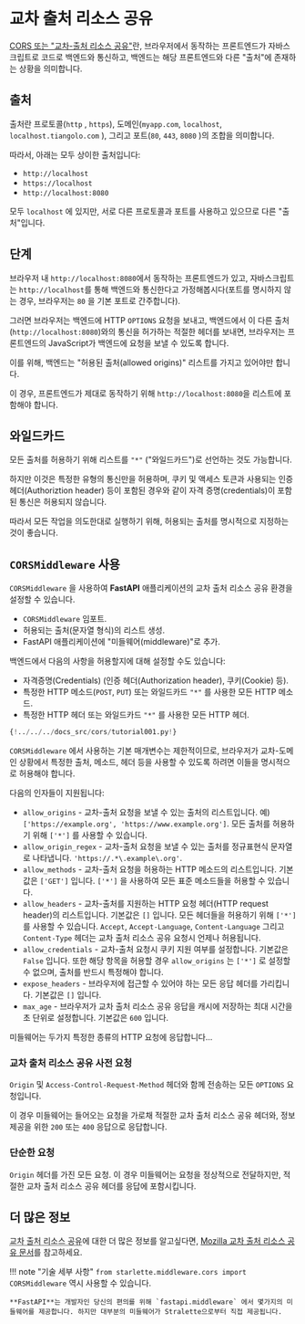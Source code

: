 # 교차 출처 리소스 공유

<a href="https://developer.mozilla.org/en-US/docs/Web/HTTP/CORS" class="external-link" target="_blank">CORS 또는 "교차-출처 리소스 공유"</a>란, 브라우저에서 동작하는 프론트엔드가 자바스크립트로 코드로 백엔드와 통신하고, 백엔드는 해당 프론트엔드와 다른 "출처"에 존재하는 상황을 의미합니다. 

## 출처

출처란 프로토콜(`http` , `https`), 도메인(`myapp.com`, `localhost`, `localhost.tiangolo.com` ), 그리고 포트(`80`, `443`, `8080` )의 조합을 의미합니다.

따라서, 아래는 모두 상이한 출처입니다:

* `http://localhost`
* `https://localhost`
* `http://localhost:8080`

모두 `localhost` 에 있지만, 서로 다른 프로토콜과 포트를 사용하고 있으므로 다른 "출처"입니다.

## 단계

브라우저 내 `http://localhost:8080`에서 동작하는 프론트엔드가 있고, 자바스크립트는 `http://localhost`를 통해 백엔드와 통신한다고 가정해봅시다(포트를 명시하지 않는 경우, 브라우저는 `80` 을 기본 포트로 간주합니다).

그러면 브라우저는 백엔드에 HTTP `OPTIONS` 요청을 보내고, 백엔드에서 이 다른 출처(`http://localhost:8080`)와의 통신을 허가하는 적절한 헤더를 보내면, 브라우저는 프론트엔드의 JavaScript가 백엔드에 요청을 보낼 수 있도록 합니다.

이를 위해, 백엔드는 "허용된 출처(allowed origins)" 리스트를 가지고 있어야만 합니다.

이 경우, 프론트엔드가 제대로 동작하기 위해 `http://localhost:8080`을 리스트에 포함해야 합니다.

## 와일드카드

모든 출처를 허용하기 위해 리스트를 `"*"` ("와일드카드")로 선언하는 것도 가능합니다.

하지만 이것은 특정한 유형의 통신만을 허용하며, 쿠키 및 액세스 토큰과 사용되는 인증 헤더(Authoriztion header) 등이 포함된 경우와 같이 자격 증명(credentials)이 포함된 통신은 허용되지 않습니다.  

따라서 모든 작업을 의도한대로 실행하기 위해, 허용되는 출처를 명시적으로 지정하는 것이 좋습니다.

## `CORSMiddleware` 사용

`CORSMiddleware` 을 사용하여 **FastAPI** 애플리케이션의 교차 출처 리소스 공유 환경을 설정할 수 있습니다.

* `CORSMiddleware` 임포트.
* 허용되는 출처(문자열 형식)의 리스트 생성.
* FastAPI 애플리케이션에 "미들웨어(middleware)"로 추가.

백엔드에서 다음의 사항을 허용할지에 대해 설정할 수도 있습니다:

* 자격증명(Credentials) (인증 헤더(Authorization header), 쿠키(Cookie) 등).
* 특정한 HTTP 메소드(`POST`, `PUT`) 또는 와일드카드 `"*"` 를 사용한 모든 HTTP 메소드.
* 특정한 HTTP 헤더 또는 와일드카드 `"*"` 를 사용한 모든 HTTP 헤더.

```Python hl_lines="2  6-11  13-19" 
{!../../../docs_src/cors/tutorial001.py!}
```

`CORSMiddleware` 에서 사용하는 기본 매개변수는 제한적이므로, 브라우저가 교차-도메인 상황에서 특정한 출처, 메소드, 헤더 등을 사용할 수 있도록 하려면 이들을 명시적으로 허용해야 합니다.

다음의 인자들이 지원됩니다:

* `allow_origins` - 교차-출처 요청을 보낼 수 있는 출처의 리스트입니다. 예) `['https://example.org', 'https://www.example.org']`. 모든 출처를 허용하기 위해 `['*']` 를 사용할 수 있습니다.
* `allow_origin_regex` - 교차-출처 요청을 보낼 수 있는 출처를 정규표현식 문자열로 나타냅니다.  `'https://.*\.example\.org'`.
* `allow_methods` - 교차-출처 요청을 허용하는 HTTP 메소드의 리스트입니다. 기본값은 `['GET']` 입니다. `['*']` 을 사용하여 모든 표준 메소드들을 허용할 수 있습니다.
* `allow_headers` - 교차-출처를 지원하는 HTTP 요청 헤더(HTTP request header)의 리스트입니다. 기본값은 `[]` 입니다. 모든 헤더들을 허용하기 위해 `['*']` 를 사용할 수 있습니다. `Accept`, `Accept-Language`, `Content-Language` 그리고 `Content-Type` 헤더는 교차 출처 리소스 공유 요청시 언제나 허용됩니다.
* `allow_credentials` - 교차-출처 요청시 쿠키 지원 여부를 설정합니다. 기본값은 `False` 입니다. 또한 해당 항목을 허용할 경우 `allow_origins` 는 `['*']` 로 설정할 수 없으며, 출처를 반드시 특정해야 합니다.
* `expose_headers` - 브라우저에 접근할 수 있어야 하는 모든 응답 헤더를 가리킵니다. 기본값은 `[]` 입니다.
* `max_age` - 브라우저가 교차 출처 리소스 공유 응답을 캐시에 저장하는 최대 시간을 초 단위로 설정합니다. 기본값은 `600` 입니다.

미들웨어는 두가지 특정한 종류의 HTTP 요청에 응답합니다...

### 교차 출처 리소스 공유 사전 요청

`Origin` 및 `Access-Control-Request-Method` 헤더와 함께 전송하는 모든 `OPTIONS` 요청입니다.

이 경우 미들웨어는 들어오는 요청을 가로채 적절한 교차 출처 리소스 공유 헤더와, 정보 제공을 위한 `200` 또는 `400` 응답으로 응답합니다.

### 단순한 요청

`Origin` 헤더를 가진 모든 요청. 이 경우 미들웨어는 요청을 정상적으로 전달하지만, 적절한 교차 출처 리소스 공유 헤더를 응답에 포함시킵니다.

## 더 많은 정보

<abbr title="Cross-Origin Resource Sharing">교차 출처 리소스 공유</abbr>에 대한 더 많은 정보를 알고싶다면, <a href="https://developer.mozilla.org/ko/docs/Web/HTTP/CORS" class="external-link" target="_blank">Mozilla 교차 출처 리소스 공유 문서</a>를 참고하세요.

!!! note "기술 세부 사항"
    `from starlette.middleware.cors import CORSMiddleware` 역시 사용할 수 있습니다.

    **FastAPI**는 개발자인 당신의 편의를 위해 `fastapi.middleware` 에서 몇가지의 미들웨어를 제공합니다. 하지만 대부분의 미들웨어가 Stralette으로부터 직접 제공됩니다.
